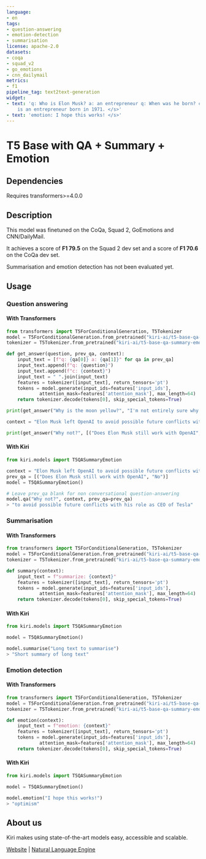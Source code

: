 ```yaml
---
language:
- en
tags:
- question-answering
- emotion-detection
- summarisation
license: apache-2.0
datasets:
- coqa
- squad_v2
- go_emotions
- cnn_dailymail
metrics:
- f1
pipeline_tag: text2text-generation
widget:
- text: 'q: Who is Elon Musk? a: an entrepreneur q: When was he born? c: Elon Musk
    is an entrepreneur born in 1971. </s>'
- text: 'emotion: I hope this works! </s>'
---
```

# T5 Base with QA + Summary + Emotion

## Dependencies

Requires transformers>=4.0.0

## Description

This model was finetuned on the CoQa, Squad 2, GoEmotions and CNN/DailyMail.

It achieves a score of **F1 79.5** on the Squad 2 dev set and a score of **F1 70.6** on the CoQa dev set.

Summarisation and emotion detection has not been evaluated yet.

## Usage

### Question answering

#### With Transformers

```python
from transformers import T5ForConditionalGeneration, T5Tokenizer
model = T5ForConditionalGeneration.from_pretrained("kiri-ai/t5-base-qa-summary-emotion")
tokenizer = T5Tokenizer.from_pretrained("kiri-ai/t5-base-qa-summary-emotion")

def get_answer(question, prev_qa, context):
    input_text = [f"q: {qa[0]} a: {qa[1]}" for qa in prev_qa]
    input_text.append(f"q: {question}")
    input_text.append(f"c: {context}")
    input_text = " ".join(input_text)
    features = tokenizer([input_text], return_tensors='pt')
    tokens = model.generate(input_ids=features['input_ids'], 
            attention_mask=features['attention_mask'], max_length=64)
    return tokenizer.decode(tokens[0], skip_special_tokens=True)

print(get_answer("Why is the moon yellow?", "I'm not entirely sure why the moon is yellow.")) # unknown

context = "Elon Musk left OpenAI to avoid possible future conflicts with his role as CEO of Tesla."

print(get_answer("Why not?", [("Does Elon Musk still work with OpenAI", "No")], context)) # to avoid possible future conflicts with his role as CEO of Tesla
```

#### With Kiri

```python
from kiri.models import T5QASummaryEmotion

context = "Elon Musk left OpenAI to avoid possible future conflicts with his role as CEO of Tesla."
prev_qa = [("Does Elon Musk still work with OpenAI", "No")]
model = T5QASummaryEmotion()

# Leave prev_qa blank for non conversational question-answering
model.qa("Why not?", context, prev_qa=prev_qa)
> "to avoid possible future conflicts with his role as CEO of Tesla"
```

### Summarisation

#### With Transformers

```python
from transformers import T5ForConditionalGeneration, T5Tokenizer
model = T5ForConditionalGeneration.from_pretrained("kiri-ai/t5-base-qa-summary-emotion")
tokenizer = T5Tokenizer.from_pretrained("kiri-ai/t5-base-qa-summary-emotion")

def summary(context):
    input_text = f"summarize: {context}"
    features = tokenizer([input_text], return_tensors='pt')
    tokens = model.generate(input_ids=features['input_ids'], 
            attention_mask=features['attention_mask'], max_length=64)
    return tokenizer.decode(tokens[0], skip_special_tokens=True)
```

#### With Kiri

```python
from kiri.models import T5QASummaryEmotion

model = T5QASummaryEmotion()

model.summarise("Long text to summarise")
> "Short summary of long text"
```

### Emotion detection

#### With Transformers

```python
from transformers import T5ForConditionalGeneration, T5Tokenizer
model = T5ForConditionalGeneration.from_pretrained("kiri-ai/t5-base-qa-summary-emotion")
tokenizer = T5Tokenizer.from_pretrained("kiri-ai/t5-base-qa-summary-emotion")

def emotion(context):
    input_text = f"emotion: {context}"
    features = tokenizer([input_text], return_tensors='pt')
    tokens = model.generate(input_ids=features['input_ids'], 
            attention_mask=features['attention_mask'], max_length=64)
    return tokenizer.decode(tokens[0], skip_special_tokens=True)
```

#### With Kiri

```python
from kiri.models import T5QASummaryEmotion

model = T5QASummaryEmotion()

model.emotion("I hope this works!")
> "optimism"
```

## About us

Kiri makes using state-of-the-art models easy, accessible and scalable.

[Website](https://kiri.ai) | [Natural Language Engine](https://github.com/kiri-ai/kiri)
